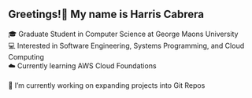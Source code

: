 ## Greetings!👋 My name is Harris Cabrera <br>

🎓 Graduate Student in Computer Science at George Maons University <br>
💻 Interested in Software Engineering, Systems Programming, and Cloud Computing <br> 
☁️ Currently learning AWS Cloud Foundations <br>  
🔭 I’m currently working on expanding projects into Git Repos <br>


<!--
**Harris-Cabrera/Harris-Cabrera** is a ✨ _special_ ✨ repository because its `README.md` (this file) appears on your GitHub profile.

Here are some ideas to get you started:

- 🔭 I’m currently working on ...
- 🌱 I’m currently learning ...
- 👯 I’m looking to collaborate on ...
- 🤔 I’m looking for help with ...
- 💬 Ask me about ...
- 📫 How to reach me: ...
- 😄 Pronouns: ...
- ⚡ Fun fact: ...

📘 Projects: C, Python, Flask, and Security Systems 
### 🛠️ Tech Stack
- Languages: Python, C, JavaScript
- Tools: Git, VS Code, Docker
- Cloud: AWS (EC2, S3, IAM), Linux

### 📫 Connect with me
- 💼 [LinkedIn](https://www.linkedin.com/)
- 🧠 [Portfolio](https://harriscabrera.github.io/)
- 📧 Email: hcabrera@gmu.edu

-->
